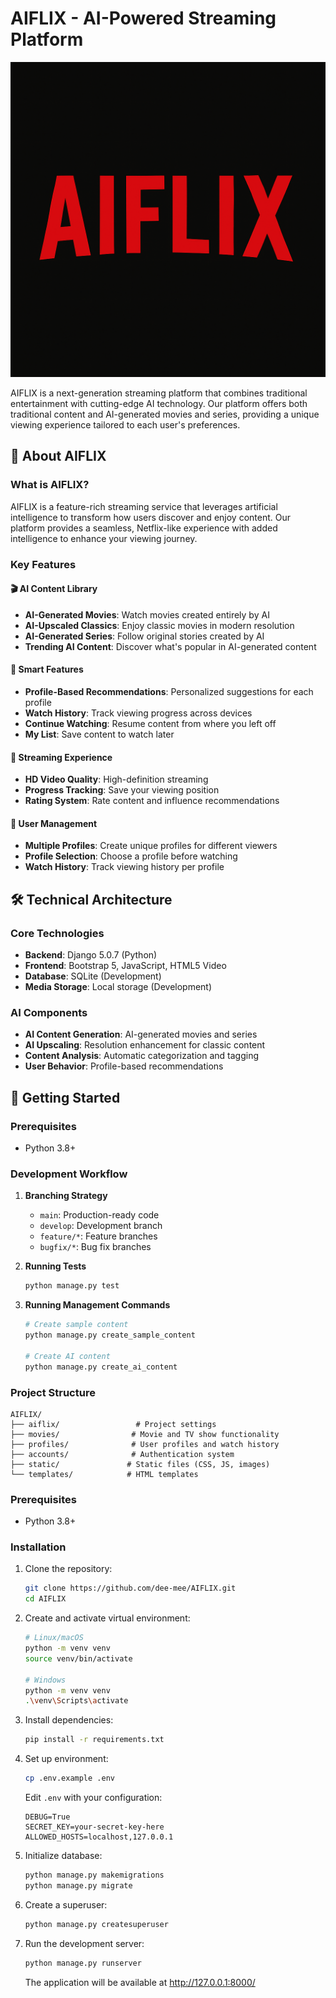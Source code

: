 # AIFLIX - AI-Powered Streaming Platform

![AIFLIX Banner](https://raw.githubusercontent.com/dee-mee/AIFLIX/master/static/img/Banner.png)

AIFLIX is a next-generation streaming platform that combines traditional entertainment with cutting-edge AI technology. Our platform offers both traditional content and AI-generated movies and series, providing a unique viewing experience tailored to each user's preferences.

## 🌟 About AIFLIX

### What is AIFLIX?
AIFLIX is a feature-rich streaming service that leverages artificial intelligence to transform how users discover and enjoy content. Our platform provides a seamless, Netflix-like experience with added intelligence to enhance your viewing journey.

### Key Features

#### 🎬 AI Content Library
- **AI-Generated Movies**: Watch movies created entirely by AI
- **AI-Upscaled Classics**: Enjoy classic movies in modern resolution
- **AI-Generated Series**: Follow original stories created by AI
- **Trending AI Content**: Discover what's popular in AI-generated content

#### 🎯 Smart Features
- **Profile-Based Recommendations**: Personalized suggestions for each profile
- **Watch History**: Track viewing progress across devices
- **Continue Watching**: Resume content from where you left off
- **My List**: Save content to watch later

#### 🎥 Streaming Experience
- **HD Video Quality**: High-definition streaming
- **Progress Tracking**: Save your viewing position
- **Rating System**: Rate content and influence recommendations

#### 👥 User Management
- **Multiple Profiles**: Create unique profiles for different viewers
- **Profile Selection**: Choose a profile before watching
- **Watch History**: Track viewing history per profile

## 🛠️ Technical Architecture

### Core Technologies
- **Backend**: Django 5.0.7 (Python)
- **Frontend**: Bootstrap 5, JavaScript, HTML5 Video
- **Database**: SQLite (Development)
- **Media Storage**: Local storage (Development)

### AI Components
- **AI Content Generation**: AI-generated movies and series
- **AI Upscaling**: Resolution enhancement for classic content
- **Content Analysis**: Automatic categorization and tagging
- **User Behavior**: Profile-based recommendations

## 🚀 Getting Started

### Prerequisites
- Python 3.8+

### Development Workflow

1. **Branching Strategy**
   - `main`: Production-ready code
   - `develop`: Development branch
   - `feature/*`: Feature branches
   - `bugfix/*`: Bug fix branches

2. **Running Tests**
   ```bash
   python manage.py test
   ```

3. **Running Management Commands**
   ```bash
   # Create sample content
   python manage.py create_sample_content

   # Create AI content
   python manage.py create_ai_content
   ```

### Project Structure
```
AIFLIX/
├── aiflix/                 # Project settings
├── movies/                # Movie and TV show functionality
├── profiles/              # User profiles and watch history
├── accounts/              # Authentication system
├── static/               # Static files (CSS, JS, images)
└── templates/            # HTML templates
```

### Prerequisites
- Python 3.8+

### Installation

1. Clone the repository:
   ```bash
   git clone https://github.com/dee-mee/AIFLIX.git
   cd AIFLIX
   ```

2. Create and activate virtual environment:
   ```bash
   # Linux/macOS
   python -m venv venv
   source venv/bin/activate

   # Windows
   python -m venv venv
   .\venv\Scripts\activate
   ```

3. Install dependencies:
   ```bash
   pip install -r requirements.txt
   ```

4. Set up environment:
   ```bash
   cp .env.example .env
   ```
   Edit `.env` with your configuration:
   ```
   DEBUG=True
   SECRET_KEY=your-secret-key-here
   ALLOWED_HOSTS=localhost,127.0.0.1
   ```

5. Initialize database:
   ```bash
   python manage.py makemigrations
   python manage.py migrate
   ```

6. Create a superuser:
   ```bash
   python manage.py createsuperuser
   ```

7. Run the development server:
   ```bash
   python manage.py runserver
   ```

   The application will be available at http://127.0.0.1:8000/

